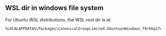 ## WSL dir in windows file system

For Ubuntu WSL distributions, the WSL root dir is at:
```
%LOCALAPPDATA%\Packages\CanonicalGroupLimited.UbuntuonWindows_79rhkp1fndgsc\LocalState\rootfs
```
